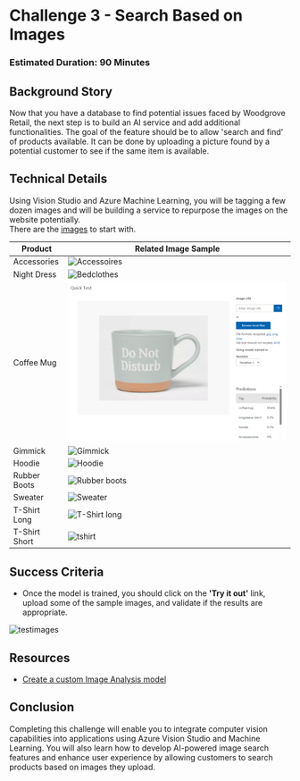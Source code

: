 # Challenge 3 - Search Based on Images

### Estimated Duration: 90 Minutes

## Background Story

Now that you have a database to find potential issues faced by Woodgrove Retail, the next step is to build an AI service and add additional functionalities. The goal of the feature should be to allow 'search and find' of products available. It can be done by uploading a picture found by a potential customer to see if the same item is available.

## Technical Details

Using Vision Studio and Azure Machine Learning, you will be tagging a few dozen images and will be building a service to repurpose the images on the website potentially.  
There are the [images](https://openhackguides.blob.core.windows.net/ai-openhack/images.zip) to start with.

| Product | Related Image Sample |
|---------|----------------------|
|Accessories|![Accessoires](images/Accessoires.png) |
|Night Dress|![Bedclothes](images/Bedclothes.png)|
|Coffee Mug|![Coffee Mug](images/CoffeeMug.png)|
|Gimmick|![Gimmick](images/Gimmick.png)|
|Hoodie|![Hoodie](images/Hoodie.png)|
|Rubber Boots|![Rubber boots](images/Rubberboots.png)|
|Sweater|![Sweater](images/Sweater.png)|
|T-Shirt Long|![T-Shirt long](images/T-Shirtlong.png)|
|T-Shirt Short|![tshirt](images/T-Shirtshort.png)|

## Success Criteria

- Once the model is trained, you should click on the **'Try it out'** link, upload some of the sample images, and validate if the results are appropriate.

![testimages](images/testimages.png)

## Resources
- [Create a custom Image Analysis model](https://learn.microsoft.com/en-us/azure/ai-services/computer-vision/how-to/model-customization?tabs=studio)

## Conclusion

Completing this challenge will enable you to integrate computer vision capabilities into applications using Azure Vision Studio and Machine Learning. You will also learn how to develop AI-powered image search features and enhance user experience by allowing customers to search products based on images they upload.
